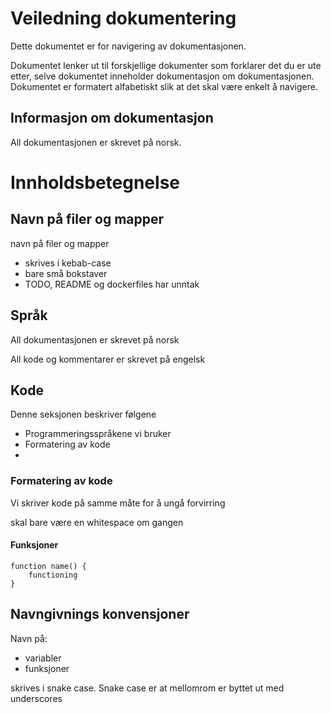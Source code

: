 # Veiledning dokumentering

Dette dokumentet er for navigering av dokumentasjonen.

Dokumentet lenker ut til forskjellige dokumenter som forklarer det du er ute etter, selve dokumentet inneholder dokumentasjon om dokumentasjonen. Dokumentet er formatert alfabetiskt slik at det skal være enkelt å navigere.

## Informasjon om dokumentasjon

All dokumentasjonen er skrevet på norsk.

# Innholdsbetegnelse

## Navn på filer og mapper

navn på filer og mapper

- skrives i kebab-case
- bare små bokstaver
- TODO, README og dockerfiles har unntak

## Språk

All dokumentasjonen er skrevet på norsk

All kode og kommentarer er skrevet på engelsk

## Kode

Denne seksjonen beskriver følgene

- Programmeringsspråkene vi bruker
- Formatering av kode
- 

### Formatering av kode

Vi skriver kode på samme måte for å ungå forvirring

skal bare være en whitespace om gangen

#### Funksjoner

```
function name() {
	functioning
}
```

## Navngivnings konvensjoner

Navn på:

- variabler
- funksjoner

skrives i snake case. Snake case er at mellomrom er byttet ut med underscores
